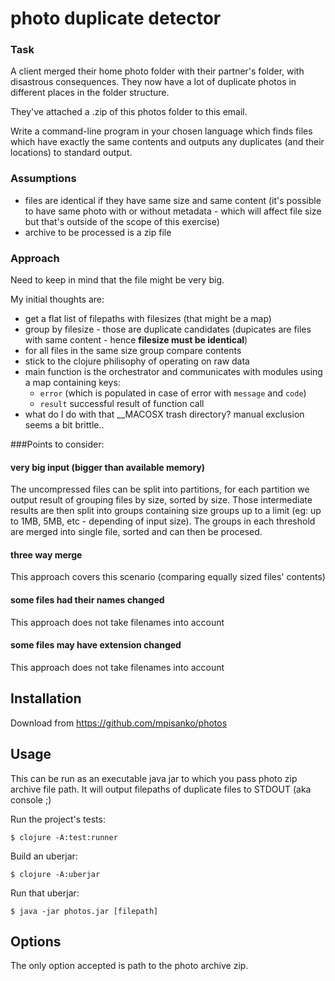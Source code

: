 # photo duplicate detector
### Task 
A client merged their home photo folder with their partner's folder, with disastrous consequences. They now have a lot of duplicate photos in different places in the folder structure.

They've attached a .zip of this photos folder to this email.

Write a command-line program in your chosen language which finds files which have exactly the same contents and outputs any duplicates (and their locations) to standard output.
                       
### Assumptions
 - files are identical if they have same size and same content (it's possible to have same photo with or without metadata - which will affect file size but that's outside of the scope of this exercise)
 - archive to be processed is a zip file

### Approach
Need to keep in mind that the file might be very big.

My initial thoughts are:
 - get a flat list of filepaths with filesizes (that might be a map)
 - group by filesize - those are duplicate candidates (dupicates are files with same content - hence **filesize must be identical**)
 - for all files in the same size group compare contents
 - stick to the clojure philisophy of operating on raw data
 - main function is the orchestrator and communicates with modules using a map containing keys: 
    - `error` (which is populated in case of error with `message` and `code`)
    - `result` successful result of function call
 - what do I do with that __MACOSX trash directory? manual exclusion seems a bit brittle..
 
###Points to consider:

#### very big input (bigger than available memory)
 The uncompressed files can be split into partitions, for each partition we output result of grouping files by size, sorted by size. 
 Those intermediate results are then split into groups containing size groups up to a limit (eg: up to 1MB, 5MB, etc - depending of input size).
 The groups in each threshold are merged into single file, sorted and can then be procesed.    
 
#### three way merge
This approach covers this scenario (comparing equally sized files' contents)
 
#### some files had their names changed
This approach does not take filenames into account
 
#### some files may have extension changed
This approach does not take filenames into account

## Installation

Download from https://github.com/mpisanko/photos

## Usage

This can be run as an executable java jar to which you pass photo zip archive file path. It will output filepaths of duplicate files to STDOUT (aka console ;) 

Run the project's tests:

    $ clojure -A:test:runner

Build an uberjar:

    $ clojure -A:uberjar

Run that uberjar:

    $ java -jar photos.jar [filepath]

## Options

The only option accepted is path to the photo archive zip.
